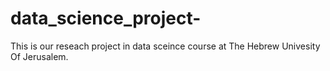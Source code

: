# data_science_project-
This is our reseach project in data sceince course at The Hebrew Univesity Of Jerusalem. 
